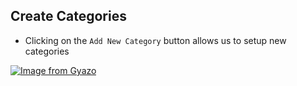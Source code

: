## Create Categories

* Clicking on the `Add New Category` button allows us to setup new categories

[![Image from Gyazo](https://i.gyazo.com/91ce1b3d8104da07445815624e26abe0.gif)](https://gyazo.com/91ce1b3d8104da07445815624e26abe0)